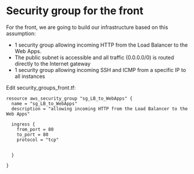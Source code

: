 # Security group for the front

For the front, we are going to build our infrastructure based on this assumption:
- 1 security group allowing incoming HTTP from the Load Balancer to the Web Apps.
- The public subnet is accessible and all traffic (0.0.0.0/0) is routed directly to the Internet gateway
- 1 security group allowing incoming SSH and ICMP from a specific IP to all instances


Edit security_groups_front.tf:
```console
resource aws_security_group "sg_LB_to_WebApps" {
  name = "sg_LB_to_WebApps"
  description = "allowing incoming HTTP from the Load Balancer to the Web Apps"
  
  ingress {
    from_port = 80
    to_port = 80
    protocol = "tcp"
    
  
  }

}
```

